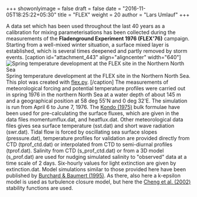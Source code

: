 +++
showonlyimage = false
draft = false
date = "2016-11-05T18:25:22+05:30"
title = "FLEX"
weight = 20
author = "Lars Umlauf"
+++

A data set which has been used throughout the last 40 years as a calibration 
for mixing parameterisations has been collected during the measurements of the 
**Fladenground Experiment 1976 (FLEX'76)** campaign. Starting from a well-mixed 
winter situation, a surface mixed layer is established, which is several times 
deepened and partly removed by storm events. 
[caption id="attachment_443" align="aligncenter" width="640"]![Spring temperature development at the FLEX site in the Northern North Sea](/portfolio/img/flex.png) 
Spring temperature development at the FLEX site in the Northern North Sea. This 
plot was created with 
[flex.py](/portfolio/img/flex.py).
[/caption]
The measurements of meteorological forcing and potential temperature 
profiles were carried out in spring 1976 in the northern North Sea at a water 
depth of about 145 m and a geographical position at 58 deg 55'N and 0 deg 32'E. 
The simulation is run from April 6 to June 7, 1976. The 
[Kondo (1975)](http://link.springer.com/article/10.1007/BF00232256) 
bulk formulae have 
been used for pre-calculating the surface fluxes, which are given in the data 
files momentumflux.dat, and heatflux.dat. Other meteorological data files gives 
sea surface temperature (sst.dat) and short wave radiation (swr.dat). Tidal 
flow is forced by oscillating sea surface slopes (pressure.dat), temperature 
profiles for validation are provided directly from CTD (tprof_ctd.dat) or 
interpolated from CTD to semi-diurnal profiles (tprof.dat). Salinity from CTD 
(s_prof_ctd.dat) or from a 3D model (s_prof.dat) are used for nudging simulated 
salinity to "observed" data at a time scale of 2 days. Six-hourly values for 
light extinction are given by extinction.dat. Model simulations similar to 
those provided here have been published by 
[Burchard & Baumert (1995)](http://dx.doi.org/10.1029/94JC03229). 
As there, also here a k-epsilon 
model is used as turbulence closure model, but here the 
[Cheng et al. (2002) ](http://journals.ametsoc.org/doi/abs/10.1175/1520-0469\(2002\)059%3C1550%3AAIMFTT%3E2.0.CO%3B2)
stability functions are used.

